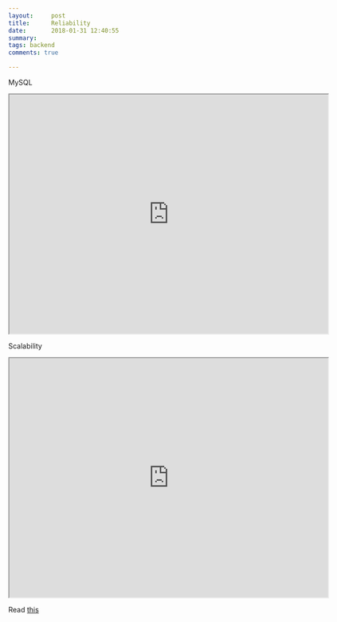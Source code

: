 ```yaml
---
layout:     post
title:      Reliability 
date:       2018-01-31 12:40:55
summary:   
tags: backend
comments: true

---
```


MySQL
<iframe src="https://drive.google.com/file/d/1bcNmtTP0FzVbRTUmSUhTjuws3zJyli0c/preview" width="640" height="480"></iframe>



Scalability
<iframe src="https://drive.google.com/file/d/1dfArXsvGcHeUJ6TQ8w3ZgxEw5jHbbql4/preview" width="640" height="480"></iframe>

Read [this](https://github.com/binhnguyennus/awesome-scalability)